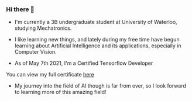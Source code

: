 ### Hi there 👋

* I'm currently a 3B undergraduate student at University of Waterloo, studying Mechatronics.

* I like learning new things, and lately during my free time have begun learning about Artificial Intelligence and its applications, especially in Computer Vision.

* As of May 7th 2021, I'm a Certified Tensorflow Developer

You can view my full certificate [here](https://www.credential.net/48d9d66b-fa7c-4a3b-a2a0-ad3bb2c76953)

* My journey into the field of AI though is far from over, so I look forward to learning more of this amazing field!
<!--
**AddeshB/AddeshB** is a ✨ _special_ ✨ repository because its `README.md` (this file) appears on your GitHub profile.

